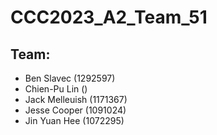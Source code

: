 # CCC2023_A2_Team_51

## Team:

* Ben Slavec (1292597)
* Chien-Pu Lin ()
* Jack Melleuish (1171367)
* Jesse Cooper (1091024)
* Jin Yuan Hee (1072295)
